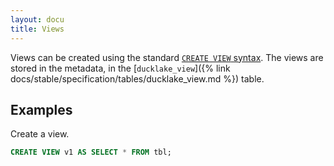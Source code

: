 ```yaml
---
layout: docu
title: Views
---
```


Views can be created using the standard [`CREATE VIEW` syntax](https://duckdb.org/docs/stable/sql/statements/create_view).
The views are stored in the metadata, in the [`ducklake_view`]({% link docs/stable/specification/tables/ducklake_view.md %}) table.

## Examples

Create a view.

```sql
CREATE VIEW v1 AS SELECT * FROM tbl;
```
